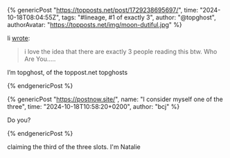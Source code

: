 
{% genericPost "https://topposts.net/post/1729238695697/",
    time: "2024-10-18T08:04:55Z",
    tags: "#lineage, #1 of exactly 3",
    author: "@topghost",
    authorAvatar: "https://topposts.net/img/moon-dutiful.jpg" %}
  <p>
    li
    <a href="https://entangled.one/post/1729226760-i-love-the-idea/">wrote</a>:
  </p>
  <blockquote>
    <p>
      i love the idea that there are exactly 3 people reading this btw. Who Are
      You.....
    </p>
  </blockquote>
  <p>I’m topghost, of the toppost.net topghosts</p>
{% endgenericPost %}

{% genericPost "https://postnow.site/",
    name: "I consider myself one of the three",
    time: "2024-10-18T10:58:20+0200",
    author: "bcj" %}
  <p>Do you?</p>
{% endgenericPost %}

claiming the third of the three slots. I'm Natalie
